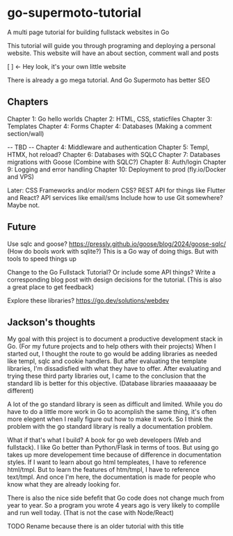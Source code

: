 # go-supermoto-tutorial
A multi page tutorial for building fullstack websites in Go

This tutorial will guide you through programing and deploying a personal website. This website will have an about section, comment wall and posts

[ ] <- Hey look, it's your own little website

There is already a go mega tutorial. And Go Supermoto has better SEO

## Chapters

Chapter 1: Go hello worlds
Chapter 2: HTML, CSS, staticfiles
Chapter 3: Templates
Chapter 4: Forms
Chapter 4: Databases (Making a comment section/wall)

-- TBD --
Chapter 4: Middleware and authentication
Chapter 5: Templ, HTMX, hot reload?
Chapter 6: Databases with SQLC
Chapter 7: Databases migrations with Goose (Combine with SQLC?)
Chapter 8: Auth/login
Chapter 9: Logging and error handling
Chapter 10: Deployment to prod (fly.io/Docker and VPS)

Later:
CSS Frameworks and/or modern CSS?
REST API for things like Flutter and React?
API services like email/sms
Include how to use Git somewhere? Maybe not.





## Future
Use sqlc and goose? https://pressly.github.io/goose/blog/2024/goose-sqlc/ (How do bools work with sqlite?)
This is a Go way of doing thigs. But with tools to speed things up

Change to the Go Fullstack Tutorial? Or include some API things?
Write a corresponding blog post with design decisions for the tutorial. (This is also a great place to get feedback)

Explore these libraries?
https://go.dev/solutions/webdev


## Jackson's thoughts
My goal with this project is to document a productive development stack in Go. (For my future projects and to help others with their projects)
When I started out, I thought the route to go would be adding libraries as needed like templ, sqlc and cookie handlers. But after evaluating the template libraries, I'm dissadisfied with what they have to offer. After evaluating and trying these third party libraries out, I came to the conclusion that the standard lib is better for this objective. (Database libraries maaaaaaay be different)

A lot of the go standard library is seen as difficult and limited. While you do have to do a little more work in Go to acomplish the same thing, it's often more elegent when I really figure out how to make it work. So I think the problem with the go standard library is really a documentation problem.

What if that's what I build? A book for go web developers (Web and fullstack). I like Go better than Python/Flask in terms of toos. But using go takes up more developement time because of difference in documentation styles. If I want to learn about go html templeates, I have to reference html/tmpl. But to learn the features of htm/tmpl, I have to reference text/tmpl. And once I'm here, the documentation is made for people who know what they are already looking for.

There is also the nice side befefit that Go code does not change much from year to year. So a program you wrote 4 years ago is very likely to complile and run well today. (That is not the case with Node/React)

TODO Rename because there is an older tutorial with this title


